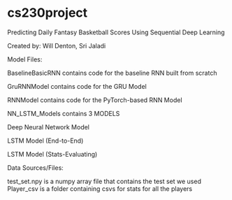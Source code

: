 # cs230project
Predicting Daily Fantasy Basketball Scores Using Sequential Deep Learning

Created by:
Will Denton, Sri Jaladi


Model Files:

BaselineBasicRNN contains code for the baseline RNN built from scratch

GruRNNModel contains code for the GRU Model

RNNModel contains code for the PyTorch-based RNN Model

NN_LSTM_Models contains 3 MODELS

  Deep Neural Network Model
  
  LSTM Model (End-to-End)
  
  LSTM Model (Stats-Evaluating)
  
  
Data Sources/Files:

test_set.npy is a numpy array file that contains the test set we used
Player_csv is a folder containing csvs for stats for all the players
